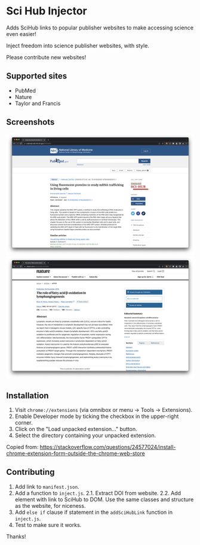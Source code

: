 # Sci Hub Injector

Adds SciHub links to popular publisher websites to make accessing science even easier!

Inject freedom into science publisher websites, with style.

Please contribute new websites!

## Supported sites

- PubMed
- Nature
- Taylor and Francis

## Screenshots

![PubMed Screenshot](.github/pubmed.png)
![Nature Screenshot](.github/nature.png)

## Installation

1. Visit `chrome://extensions` (via omnibox or menu -> Tools -> Extensions).
2. Enable Developer mode by ticking the checkbox in the upper-right corner.
3. Click on the "Load unpacked extension..." button.
4. Select the directory containing your unpacked extension.

Copied from:
https://stackoverflow.com/questions/24577024/install-chrome-extension-form-outside-the-chrome-web-store

## Contributing

1. Add link to `manifest.json`.
2. Add a function to `inject.js`.
   2.1. Extract DOI from website.
   2.2. Add element with link to SciHub to DOM. Use the same classes and structure as the website, for niceness.
3. Add `else if` clause if statement in the `addSciHubLink` function in `inject.js`.
4. Test to make sure it works.

Thanks!
